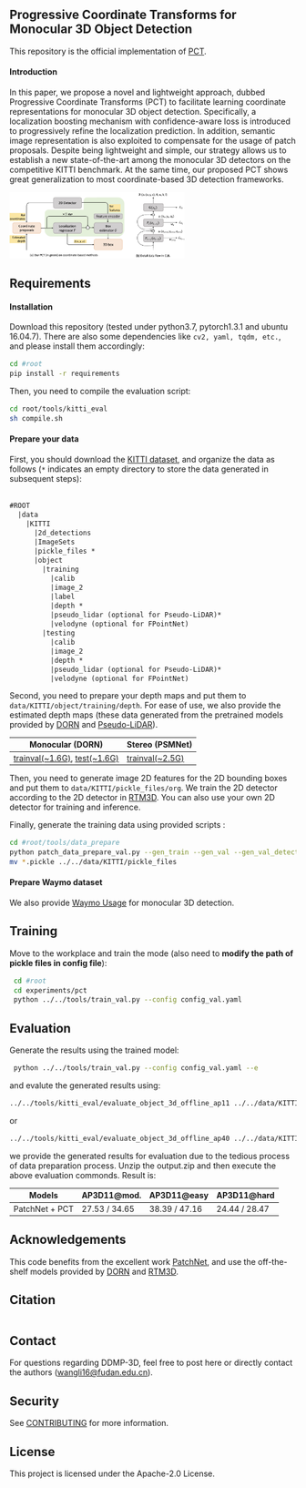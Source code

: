 ## Progressive Coordinate Transforms for Monocular 3D Object Detection

This repository is the official implementation of [PCT](arxiv).

#### Introduction

In this paper, we propose a novel and lightweight approach, dubbed Progressive Coordinate Transforms (PCT) to facilitate learning coordinate representations for monocular 3D object detection. Specifically, a localization boosting mechanism with confidence-aware loss is introduced to progressively refine the localization prediction. In addition, semantic image representation is also exploited to compensate for the usage of patch proposals. Despite being lightweight and simple, our strategy allows us to establish a new state-of-the-art among the monocular 3D detectors on the competitive KITTI benchmark. At the same time, our proposed PCT shows great generalization to most coordinate-based 3D detection frameworks.


<img src="figs/architecture.jpg" alt="arch" style="zoom:30%;" />


## Requirements

#### Installation

Download this repository (tested under python3.7, pytorch1.3.1 and ubuntu 16.04.7).  There are also some dependencies like `cv2, yaml, tqdm, etc.`, and please install them accordingly:
```sh
cd #root
pip install -r requirements
```

 Then, you need to compile the evaluation script:

```sh
cd root/tools/kitti_eval
sh compile.sh
```

#### Prepare your data

First, you should download the [KITTI dataset](http://www.cvlibs.net/datasets/kitti/eval_object.php?obj_benchmark=3d), and organize the data as follows  (`*` indicates an empty directory to store the data generated in subsequent steps):
```

#ROOT
  |data
    |KITTI
      |2d_detections
      |ImageSets
      |pickle_files *
      |object
        |training
          |calib
          |image_2
          |label
          |depth *
          |pseudo_lidar (optional for Pseudo-LiDAR)*
          |velodyne (optional for FPointNet)
        |testing
          |calib
          |image_2
          |depth *
          |pseudo_lidar (optional for Pseudo-LiDAR)*
          |velodyne (optional for FPointNet)
```

Second, you need to prepare your depth maps and put them to `data/KITTI/object/training/depth`. For ease of use, we also provide the estimated depth maps (these data generated from the pretrained models provided by [DORN](https://github.com/hufu6371/DORN) and [Pseudo-LiDAR](https://github.com/mileyan/pseudo_lidar)).

| Monocular (DORN)  | Stereo (PSMNet) |
| ---------------- | ------- |
| [trainval(~1.6G)](https://drive.google.com/file/d/1VLG8DbjBnyLjo2OHmrb3-usiBLDcH7JF/view?usp=sharing), [test(~1.6G)](https://drive.google.com/file/d/1dL0vE-2ur031tJ01KYp4qtifxYWcQSN5/view?usp=sharing) | [trainval(~2.5G)](https://drive.google.com/file/d/1CIHsBwBTtAZxKlGJ5jS41OXySNXiqBIF/view?usp=sharing) |

Then, you need to generate image 2D features for the 2D bounding boxes and put them to `data/KITTI/pickle_files/org`. We train the 2D detector according to the 2D detector in [RTM3D](https://github.com/Banconxuan/RTM3D). You can also use your own 2D detector for training and inference.

Finally, generate the training data using provided scripts :

```sh
cd #root/tools/data_prepare
python patch_data_prepare_val.py --gen_train --gen_val --gen_val_detection --car_only
mv *.pickle ../../data/KITTI/pickle_files
```

#### Prepare Waymo dataset

We also provide [Waymo Usage](https://github.com/Willy0919/pct/tree/main/tools/waymo) for monocular 3D detection.


## Training

Move to the workplace and train the mode (also need to **modify the path of pickle files in config file**):

```sh 
 cd #root
 cd experiments/pct
 python ../../tools/train_val.py --config config_val.yaml
```


## Evaluation

Generate the results using the trained model:

```sh
 python ../../tools/train_val.py --config config_val.yaml --e
```

and evalute the generated results using:

```sh
../../tools/kitti_eval/evaluate_object_3d_offline_ap11 ../../data/KITTI/object/training/label_2 ./output
```
or
```sh
../../tools/kitti_eval/evaluate_object_3d_offline_ap40 ../../data/KITTI/object/training/label_2 ./output
```
we provide the generated results for evaluation due to the tedious process of data preparation process. Unzip the output.zip and then execute the above evaluation commonds. Result is:

| Models | AP3D11@mod. | AP3D11@easy| AP3D11@hard|
| -------- | ------- | -------- | ------- |
| PatchNet + PCT| 27.53 / 34.65 | 38.39 / 47.16 | 24.44 / 28.47 |


## Acknowledgements

This code benefits from the excellent work [PatchNet](https://github.com/xinzhuma/patchnet), and use the off-the-shelf models provided by [DORN](https://github.com/hufu6371/DORN) and [RTM3D](https://github.com/Banconxuan/RTM3D).


## Citation

```
```


## Contact

For questions regarding DDMP-3D, feel free to post here or directly contact the authors (wangli16@fudan.edu.cn).


## Security

See [CONTRIBUTING](CONTRIBUTING.md#security-issue-notifications) for more information.


## License

This project is licensed under the Apache-2.0 License.
